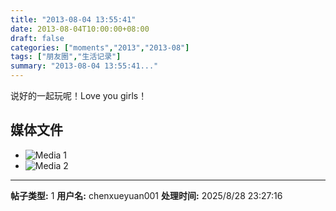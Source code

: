 ```yaml
---
title: "2013-08-04 13:55:41"
date: 2013-08-04T10:00:00+08:00
draft: false
categories: ["moments","2013","2013-08"]
tags: ["朋友圈","生活记录"]
summary: "2013-08-04 13:55:41..."
---
```


说好的一起玩呢！Love you girls！

## 媒体文件

- ![Media 1](/Moments/photos/2013-08-04/201308041355410.jpg)
- ![Media 2](/Moments/photos/2013-08-04/201308041355411.jpg)

---

**帖子类型:** 1
**用户名:** chenxueyuan001
**处理时间:** 2025/8/28 23:27:16